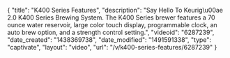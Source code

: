 {
    "title": "K400 Series Features",
    "description": "Say Hello To Keurig\u00ae 2.0 K400 Series Brewing System.  The K400 Series brewer features a 70 ounce water reservoir, large color touch display, programmable clock, an auto brew option, and a strength control setting.",
    "videoid": "6287239",
    "date_created": "1438369738",
    "date_modified": "1491591338",
    "type": "captivate",
    "layout": "video",
    "url": "\/v\/k400-series-features\/6287239"
}
